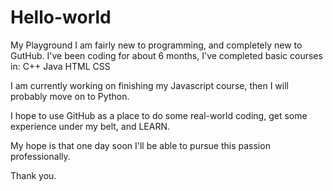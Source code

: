 # Hello-world
My Playground
I am fairly new to programming, and completely new to GutHub. I've been coding for about 6 months, I've completed basic courses in:
C++
Java
HTML
CSS

I am currently working on finishing my Javascript course, then I will probably move on to Python.

I hope to use GitHub as a place to do some real-world coding, get some experience under my belt, and LEARN.

My hope is that one day soon I'll be able to pursue this passion professionally.

Thank you.
